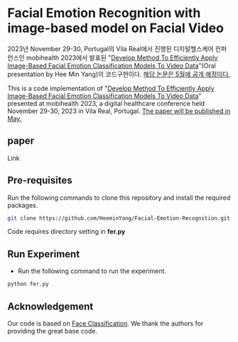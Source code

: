 # Facial Emotion Recognition with image-based model on Facial Video
2023년 November 29-30, Portugal의 Vila Real에서 진행된 디지털헬스케어 컨퍼런스인 mobihealth 2023에서 발표된 "[Develop Method To Efficiently Apply Image-Based Facial Emotion Classification Models To Video Data](https://mobihealth.eai-conferences.org/2023/program-at-a-glance/)"(Oral presentation by Hee Min Yang)의 코드구현이다. [해당 논문은 5월에 공개 예정이다.](https://link.springer.com/conference/mobihealth)

This is a code implementation of "[Develop Method To Efficiently Apply Image-Based Facial Emotion Classification Models To Video Data](https://mobihealth.eai-conferences.org/2023/program-at-a-glance/)" presented at mobihealth 2023, a digital healthcare conference held November 29-30, 2023 in Vila Real, Portugal. [The paper will be published in May.
](https://link.springer.com/conference/mobihealth)

## paper
Link

## Pre-requisites
Run the following commands to clone this repository and install the required packages.
```bash
git clone https://github.com/HeeminYang/Facial-Emotion-Recognition.git
```
Code requires directory setting in **fer.py**

## Run Experiment
- Run the following command to run the experiment.
```bash
python fer.py
```
## Acknowledgement
Our code is based on [Face Classification](https://github.com/Furkan-Gulsen/face-classification). We thank the authors for providing the great base code.
